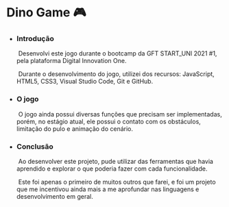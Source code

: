 # 							Dino Game :video_game:

- ### Introdução

  ​	Desenvolvi este jogo durante o bootcamp da GFT START_UNI 2021 #1, pela plataforma Digital Innovation One. 

  ​	Durante o desenvolvimento do jogo, utilizei dos recursos: JavaScript, HTML5, CSS3, Visual Studio Code, Git e GitHub.

- ### O jogo

  ​	O jogo ainda possui diversas funções que precisam ser implementadas, porém, no estágio atual, ele possui o contato com os obstáculos, limitação do pulo e animação do cenário.

- ### Conclusão

  ​	Ao desenvolver este projeto, pude utilizar das ferramentas que havia aprendido e explorar o que poderia fazer com cada funcionalidade. 

  ​	Este foi apenas o primeiro de muitos outros que farei, e foi um projeto que me incentivou ainda mais a me aprofundar nas linguagens e desenvolvimento em geral.

  ​	

  

  

  



